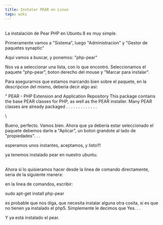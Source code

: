 ```yaml
---
title: Instalar PEAR en Linux
tags: wiki
---
```


\
 La instalación de Pear PHP en Ubuntu 8 es muy simple.

Primeramente vamos a "Sistema", luego "Administracion" y "Gestor de
paquetes synaptic"

Aqui vamos a buscar, y ponemos: "php-pear"

Nos va a seleccionar una lista, con lo que encontró. Seleccionamos el
paquete "php-pear", boton derecho del mouse y "Marcar para instalar".

Para asegurarnos que estamos marcando bien sobre el paquete, en la
descripcion del mismo, debería decir algo asi:

" PEAR - PHP Extension and Application Repository This package contains
the base PEAR classes for PHP, as well as the PEAR installer. Many PEAR
classes are already packaged . . . . . . . . . . . . .

\

Bueno, perfecto. Vamos bien. Ahora que ya debería estar seleccionado el
paquete debemos darle a "Aplicar", un boton grandote al lado de
"propiedades". . .

esperamos unos instantes, aceptamos, y listo!!!

ya tenemos instalado pear en nuestro ubuntu.

\
 Ahora si lo quisieramos hacer desde la linea de comando directamente,
seria de la siguiente manera:

en la linea de comandos, escribir:

sudo apt-get install php-pear

es probable que nos diga, que necesita instalar alguna otra cosita, si
es que no tienen ya instalado el php5. Simplemente le decimos que Yes. .
.

Y ya está instalado el pear.
